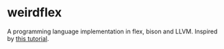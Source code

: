 # weirdflex
A programming language implementation in flex, bison and LLVM. Inspired by [this tutorial](https://gnuu.org/2009/09/18/writing-your-own-toy-compiler/).
